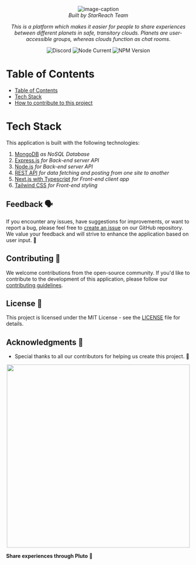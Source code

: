 <div align='center'>

![image-caption](./imgs_for_docs/full_logo_transparent.svg)  
_Built by StarReach Team_

</div>

<div align='center'>

_This is a platform which makes it easier for people to share experiences between different planets in safe, transitory clouds. Planets are user-accessible groups, whereas clouds function as chat rooms_.

![Discord](https://img.shields.io/discord/1212052661189484627?label=Discord&labelColor=%232C2F33&color=%235539cc)
![Node Current](https://img.shields.io/node/v/next)
![NPM Version](https://img.shields.io/npm/v/next?label=Next.js&labelColor=%23000000&color=%23FFFFFF)

</div>

# Table of Contents

- [Table of Contents](#table-of-contents)
- [Tech Stack](#tech-stack)
- [How to contribute to this project](#how-to-contribute-to-this-project)

# Tech Stack

This application is built with the following technologies:

1. [MongoDB](https://www.mongodb.com/) _as NoSQL Database_
2. [Express.js](https://expressjs.com/) _for Back-end server API_
3. [Node.js](https://nodejs.org/en) _for Back-end server API_
4. [REST API](https://www.google.com/search?q=What+is+REST+API) _for data fetching and posting from one site to another_
5. [Next.js with Typescript](https://www.typescriptlang.org/docs/handbook/react.html) _for Front-end client app_
6. [Tailwind CSS](https://tailwindcss.com/) _for Front-end styling_

## Feedback 🗣️

If you encounter any issues, have suggestions for improvements, or want to report a bug, please feel free to [create an issue](https://github.com/StarReach/Pluto-Web/issues) on our GitHub repository. We value your feedback and will strive to enhance the application based on user input. 🤝

## Contributing 🤝

We welcome contributions from the open-source community. If you'd like to contribute to the development of this application, please follow our [contributing guidelines](CONTRIBUTING.md).

## License 📜

This project is licensed under the MIT License - see the [LICENSE](LICENSE) file for details.

## Acknowledgments 🙏

- Special thanks to all our contributors for helping us create this project. 🌟
<p align="center">
  <img src="https://contributors-img.web.app/image?repo=StarReach/Pluto-Web" width = 500/>
</p>

**Share experiences through Pluto** 🎉
